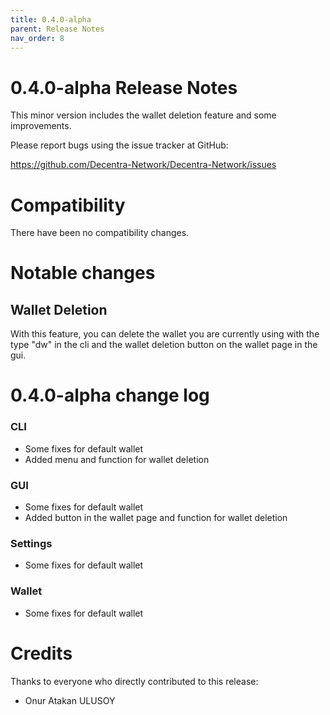 ```yaml
---
title: 0.4.0-alpha
parent: Release Notes
nav_order: 8
---
```


0.4.0-alpha Release Notes
====================

This minor version includes the wallet deletion feature and some improvements.

Please report bugs using the issue tracker at GitHub:

  <https://github.com/Decentra-Network/Decentra-Network/issues>

Compatibility
==============

There have been no compatibility changes.

Notable changes
===============

## Wallet Deletion

With this feature, you can delete the wallet you are currently using with the type "dw" 
in the cli and the wallet deletion button on the wallet page in the gui.

0.4.0-alpha change log
=================

### CLI
- Some fixes for default wallet
- Added menu and function for wallet deletion

### GUI
- Some fixes for default wallet
- Added button in the wallet page and function for wallet deletion

### Settings
- Some fixes for default wallet

### Wallet
- Some fixes for default wallet

Credits
=======

Thanks to everyone who directly contributed to this release:

- Onur Atakan ULUSOY
